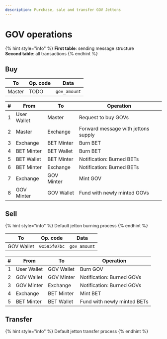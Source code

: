 ```yaml
---
description: Purchase, sale and transfer GOV Jettons
---
```


# GOV operations

{% hint style="info" %}
**First table**: sending message structure\
**Second table**: all transactions
{% endhint %}

## Buy

| To     | Op. code | Data         |
|--------|----------|--------------|
| Master | TODO     | `gov_amount` |

| # | From        | To         | Operation                           |
|---|-------------|------------|-------------------------------------|
| 1 | User Wallet | Master     | Request to buy GOVs                 |
| 2 | Master      | Exchange   | Forward message with jettons supply |
| 3 | Exchange    | BET Minter | Burn BET                            |
| 4 | BET Minter  | BET Wallet | Burn BET                            |
| 5 | BET Wallet  | BET Minter | Notification: Burned BETs           |
| 6 | BET Minter  | Exchange   | Notification: Burned BETs           |
| 7 | Exchange    | GOV Minter | Mint GOV                            |
| 8 | GOV Minter  | GOV Wallet | Fund with newly minted GOVs         |

## Sell

{% hint style="info" %}
Default jetton burning process
{% endhint %}

| To         | Op. code     | Data         |
|------------|--------------|--------------|
| GOV Wallet | `0x595f07bc` | `gov_amount` |

| # | From        | To         | Operation                   |
|---|-------------|------------|-----------------------------|
| 1 | User Wallet | GOV Wallet | Burn GOV                    |
| 2 | GOV Wallet  | GOV Minter | Notification: Burned GOVs   |
| 3 | GOV Minter  | Exchange   | Notification: Burned GOVs   |
| 4 | Exchange    | BET Minter | Mint BET                    |
| 5 | BET Minter  | BET Wallet | Fund with newly minted BETs |

## Transfer

{% hint style="info" %}
Default jetton transfer process
{% endhint %}
